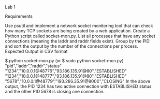 Lab 1

Requirements

Use psutil and implement a network socket monitoring tool that can check how many TCP sockets are being created by a web application.
Create a Python script called socket-mon.py.
List all processes that have any socket connections (meaning the laddr and raddr fields exist).
Group by the PID and sort the output by the number of the connections per process.
Expected Output in CSV format

$ python socket-mon.py (or $ sudo python socket-mon.py)
"pid","laddr","raddr","status"
"1234","10.0.0.1@48776","93.186.135.91@80","ESTABLISHED"
"1234","10.0.0.1@48777","93.186.135.91@80","ESTABLISHED"
"5678","10.0.0.1@48779","193.286.35.91@8000","CLOSING"
In the above output, the PID 1234 has two active connection with ESTABLISHED status and the other PID 5678 is closing one connection.
